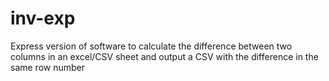 # inv-exp
Express version of software to calculate the difference between two columns in an excel/CSV sheet and output a CSV with the difference in the same row number

